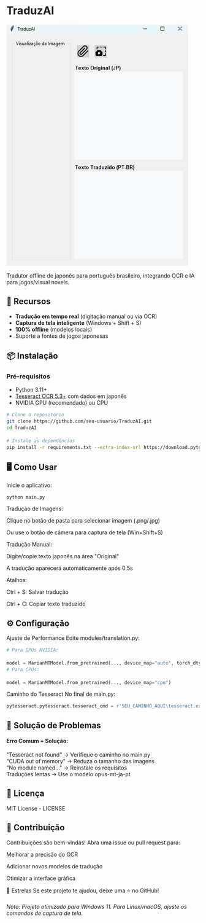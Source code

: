 # TraduzAI

![TraduzAI Interface](assets/ModelTraduzAI.png)

Tradutor offline de japonês para português brasileiro, integrando OCR e IA para jogos/visual novels.

## 🚀 Recursos

- **Tradução em tempo real** (digitação manual ou via OCR)
- **Captura de tela inteligente** (Windows + Shift + S)
- **100% offline** (modelos locais)
- Suporte a fontes de jogos japonesas

## 📦 Instalação

### Pré-requisitos

- Python 3.11+
- [Tesseract OCR 5.3+](https://github.com/UB-Mannheim/tesseract/wiki) com dados em japonês
- NVIDIA GPU (recomendado) ou CPU

```bash
# Clone o repositório
git clone https://github.com/seu-usuario/TraduzAI.git
cd TraduzAI

# Instale as dependências
pip install -r requirements.txt --extra-index-url https://download.pytorch.org/whl/cu118
```

## 🖥 Como Usar

Inicie o aplicativo:

```bash
python main.py
```

Tradução de Imagens:

Clique no botão de pasta para selecionar imagem (.png/.jpg)

Ou use o botão de câmera para captura de tela (Win+Shift+S)

Tradução Manual:

Digite/copie texto japonês na área "Original"

A tradução aparecerá automaticamente após 0.5s

Atalhos:

Ctrl + S: Salvar tradução

Ctrl + C: Copiar texto traduzido

## ⚙ Configuração

Ajuste de Performance
Edite modules/translation.py:

```python
# Para GPUs NVIDIA:

model = MarianMTModel.from_pretrained(..., device_map="auto", torch_dtype=torch.float16)
# Para CPUs:

model = MarianMTModel.from_pretrained(..., device_map="cpu")
```

Caminho do Tesseract
No final de main.py:

```python
pytesseract.pytesseract.tesseract_cmd = r'SEU_CAMINHO_AQUI\tesseract.exe'
```

## 🐛 Solução de Problemas

#### Erro Comum + Solução:

"Tesseract not found" -> Verifique o caminho no main.py \
"CUDA out of memory" -> Reduza o tamanho das imagens \
"No module named..." -> Reinstale os requisitos \
Traduções lentas -> Use o modelo opus-mt-ja-pt

## 📄 Licença

MIT License - LICENSE

## 🙌 Contribuição

Contribuições são bem-vindas! Abra uma issue ou pull request para:

Melhorar a precisão do OCR

Adicionar novos modelos de tradução

Otimizar a interface gráfica

🌟 Estrelas
Se este projeto te ajudou, deixe uma ⭐ no GitHub!

###### Nota: Projeto otimizado para Windows 11. Para Linux/macOS, ajuste os comandos de captura de tela.
